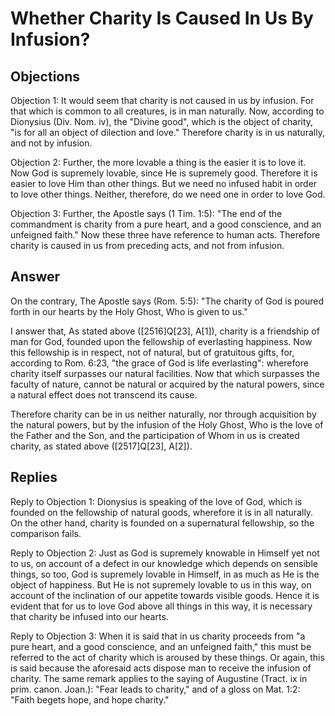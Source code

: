 # Whether Charity Is Caused In Us By Infusion?

## Objections

Objection 1: It would seem that charity is not caused in us by infusion. For that which is common to all creatures, is in man naturally. Now, according to Dionysius (Div. Nom. iv), the "Divine good", which is the object of charity, "is for all an object of dilection and love." Therefore charity is in us naturally, and not by infusion.

Objection 2: Further, the more lovable a thing is the easier it is to love it. Now God is supremely lovable, since He is supremely good. Therefore it is easier to love Him than other things. But we need no infused habit in order to love other things. Neither, therefore, do we need one in order to love God.

Objection 3: Further, the Apostle says (1 Tim. 1:5): "The end of the commandment is charity from a pure heart, and a good conscience, and an unfeigned faith." Now these three have reference to human acts. Therefore charity is caused in us from preceding acts, and not from infusion.

## Answer

On the contrary, The Apostle says (Rom. 5:5): "The charity of God is poured forth in our hearts by the Holy Ghost, Who is given to us."

I answer that, As stated above ([2516]Q[23], A[1]), charity is a friendship of man for God, founded upon the fellowship of everlasting happiness. Now this fellowship is in respect, not of natural, but of gratuitous gifts, for, according to Rom. 6:23, "the grace of God is life everlasting": wherefore charity itself surpasses our natural facilities. Now that which surpasses the faculty of nature, cannot be natural or acquired by the natural powers, since a natural effect does not transcend its cause.

Therefore charity can be in us neither naturally, nor through acquisition by the natural powers, but by the infusion of the Holy Ghost, Who is the love of the Father and the Son, and the participation of Whom in us is created charity, as stated above ([2517]Q[23], A[2]).

## Replies

Reply to Objection 1: Dionysius is speaking of the love of God, which is founded on the fellowship of natural goods, wherefore it is in all naturally. On the other hand, charity is founded on a supernatural fellowship, so the comparison fails.

Reply to Objection 2: Just as God is supremely knowable in Himself yet not to us, on account of a defect in our knowledge which depends on sensible things, so too, God is supremely lovable in Himself, in as much as He is the object of happiness. But He is not supremely lovable to us in this way, on account of the inclination of our appetite towards visible goods. Hence it is evident that for us to love God above all things in this way, it is necessary that charity be infused into our hearts.

Reply to Objection 3: When it is said that in us charity proceeds from "a pure heart, and a good conscience, and an unfeigned faith," this must be referred to the act of charity which is aroused by these things. Or again, this is said because the aforesaid acts dispose man to receive the infusion of charity. The same remark applies to the saying of Augustine (Tract. ix in prim. canon. Joan.): "Fear leads to charity," and of a gloss on Mat. 1:2: "Faith begets hope, and hope charity."